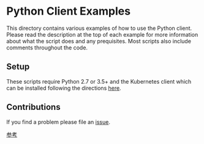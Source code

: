 # Python Client Examples

This directory contains various examples of how to use the Python client.
Please read the description at the top of each example for more information
about what the script does and any prequisites. Most scripts also include
comments throughout the code.

## Setup

These scripts require Python 2.7 or 3.5+ and the Kubernetes client which can be
installed following the directions
[here](https://github.com/kubernetes-client/python#installation).

## Contributions

If you find a problem please file an
[issue](https://github.com/kubernetes-client/python/issues).

[参考](https://github.com/kubernetes-client/python/tree/master/examples)